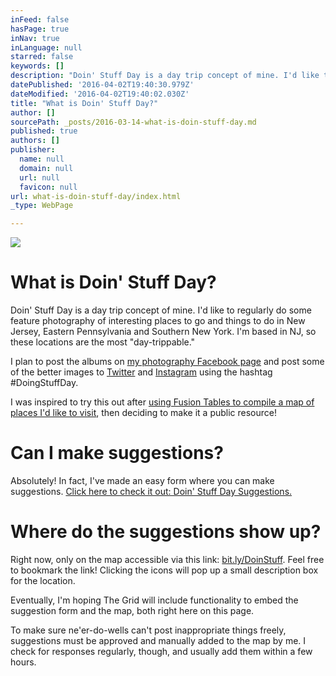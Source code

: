 ```yaml
---
inFeed: false
hasPage: true
inNav: true
inLanguage: null
starred: false
keywords: []
description: "Doin' Stuff Day is a day trip concept of mine. I'd like to regularly do some feature photography of interesting places to go and things to do in New Jersey, Eastern Pennsylvania and Southern New York. I'm based in NJ, so these locations are the most \"day-trippable.\""
datePublished: '2016-04-02T19:40:30.979Z'
dateModified: '2016-04-02T19:40:02.030Z'
title: "What is Doin' Stuff Day?"
author: []
sourcePath: _posts/2016-03-14-what-is-doin-stuff-day.md
published: true
authors: []
publisher:
  name: null
  domain: null
  url: null
  favicon: null
url: what-is-doin-stuff-day/index.html
_type: WebPage

---
```

![](https://the-grid-user-content.s3-us-west-2.amazonaws.com/443fac77-7395-4bec-b76f-4e2fda7c65d4.jpg)

# What is Doin' Stuff Day?

Doin' Stuff Day is a day trip concept of mine. I'd like to regularly do some feature photography of interesting places to go and things to do in New Jersey, Eastern Pennsylvania and Southern New York. I'm based in NJ, so these locations are the most "day-trippable."

I plan to post the albums on [my photography Facebook page][0] and post some of the better images to [Twitter][1] and [Instagram][2] using the hashtag \#DoingStuffDay.

I was inspired to try this out after [using Fusion Tables to compile a map of places I'd like to visit][3], then deciding to make it a public resource!

# Can I make suggestions?

Absolutely! In fact, I've made an easy form where you can make suggestions. [Click here to check it out: Doin' Stuff Day Suggestions.][4]

# Where do the suggestions show up?

Right now, only on the map accessible via this link: [bit.ly/DoinStuff][3]. Feel free to bookmark the link! Clicking the icons will pop up a small description box for the location.

Eventually, I'm hoping The Grid will include functionality to embed the suggestion form and the map, both right here on this page. 

To make sure ne'er-do-wells can't post inappropriate things freely, suggestions must be approved and manually added to the map by me. I check for responses regularly, though, and usually add them within a few hours.

[0]: https://www.facebook.com/AlexCPhotos/
[1]: https://twitter.com/Al3xCole
[2]: https://www.instagram.com/al3xcole/
[3]: https://bit.ly/DoinStuff
[4]: http://goo.gl/forms/Hb4aJwegFm